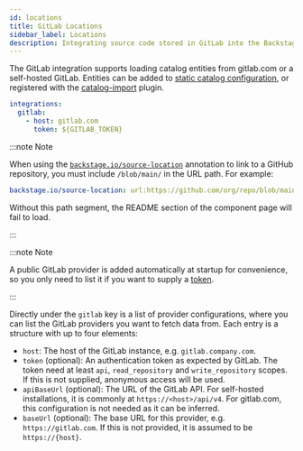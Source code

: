 ```yaml
---
id: locations
title: GitLab Locations
sidebar_label: Locations
description: Integrating source code stored in GitLab into the Backstage catalog
---
```


The GitLab integration supports loading catalog entities from gitlab.com or a
self-hosted GitLab. Entities can be added to
[static catalog configuration](../../features/software-catalog/configuration.md),
or registered with the
[catalog-import](https://github.com/backstage/backstage/tree/master/plugins/catalog-import)
plugin.

```yaml
integrations:
  gitlab:
    - host: gitlab.com
      token: ${GITLAB_TOKEN}
```

:::note Note

When using the [`backstage.io/source-location`](../../features/software-catalog/well-known-annotations.md#backstageiosource-location) annotation to link to a GitHub repository, you must include `/blob/main/` in the URL path. For example:

```yaml
backstage.io/source-location: url:https://github.com/org/repo/blob/main/
```

Without this path segment, the README section of the component page will fail to load.

:::

:::note Note

A public GitLab provider is added automatically at startup for convenience, so you only need to list it if you want to supply a [token](https://docs.gitlab.com/ee/user/profile/personal_access_tokens.html).

:::

Directly under the `gitlab` key is a list of provider configurations, where you
can list the GitLab providers you want to fetch data from. Each entry is a
structure with up to four elements:

- `host`: The host of the GitLab instance, e.g. `gitlab.company.com`.
- `token` (optional): An authentication token as expected by GitLab. The token need at least `api`, `read_repository` and `write_repository` scopes. If this is
  not supplied, anonymous access will be used.
- `apiBaseUrl` (optional): The URL of the GitLab API. For self-hosted
  installations, it is commonly at `https://<host>/api/v4`. For gitlab.com, this
  configuration is not needed as it can be inferred.
- `baseUrl` (optional): The base URL for this provider, e.g.
  `https://gitlab.com`. If this is not provided, it is assumed to be
  `https://{host}`.
